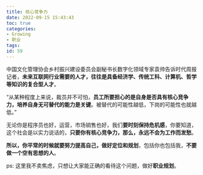 ```yaml
---
title: 核心竞争力
date: 2022-09-15 15:43:43
toc: true
categories:
- Growing
- 职业
tags:
id: 59
---
```


中国文化管理协会乡村振兴建设委员会副秘书长数字化领域专家袁帅告诉时代周报记者，**未来互联网行业需要的人才，往往是具备经济学、传统工科、计算机、哲学等知识的复合型人才**。

“从某种程度上来说，裁员并不可怕，**员工所要担心的是自身是否具有核心竞争力，培养自身无可替代的能力是关键**。被替代的可能性越低，下岗的可能性也就越低。” 


无论你是程序员也好，运营，市场销售也好，我们**要时刻保持危机感**，你要知道，这个社会是以实力说话的，**只要你有核心竞争力，那么，永远不会为工作而发愁**。

**所以，你平常的时候就要努力提高自己，做好定位和规划**，包括你也包括我，**不要做一个空有思想的人**。

ps: 这里我不卖焦虑，只想让大家能正确的看待这个问题，做好**职业规划**。